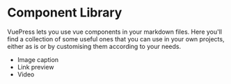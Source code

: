 # Component Library

VuePress lets you use vue components in your markdown files. Here you'll find a collection of some useful ones that you can use in your own projects, either as is or by customising them according to your needs.

- Image caption
- Link preview
- Video